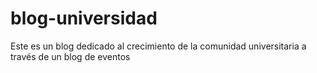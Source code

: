 # blog-universidad
Este es un blog dedicado al crecimiento de la comunidad universitaria a través de un blog de eventos
